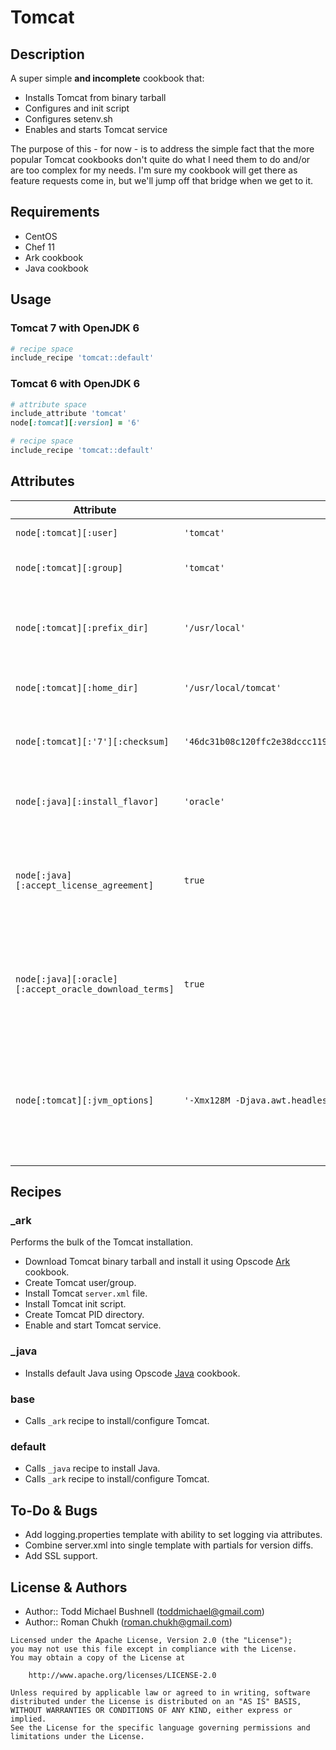 # Tomcat

## Description

A super simple **and incomplete** cookbook that:

 - Installs Tomcat from binary tarball
 - Configures and init script
 - Configures setenv.sh
 - Enables and starts Tomcat service

The purpose of this - for now - is to address the simple fact that the more popular Tomcat cookbooks don't quite do what I need them to do and/or are too complex for my needs.  I'm sure my cookbook will get there as feature requests come in, but we'll jump off that bridge when we get to it.

## Requirements

 - CentOS
 - Chef 11
 - Ark cookbook
 - Java cookbook

## Usage

### Tomcat 7 with OpenJDK 6
```ruby
# recipe space
include_recipe 'tomcat::default'
```

### Tomcat 6 with OpenJDK 6
```ruby
# attribute space
include_attribute 'tomcat'
node[:tomcat][:version] = '6'

# recipe space
include_recipe 'tomcat::default'
```

## Attributes

| Attribute | Value | Purpose |
| --------- | ----- | ------- |
| `node[:tomcat][:user]` | `'tomcat'` | Tomcat system user |
| `node[:tomcat][:group]` | `'tomcat'` | Tomcat system group |
| `node[:tomcat][:prefix_dir]` | `'/usr/local'` | Prefix directory under which Tomcat will be installed |
| `node[:tomcat][:home_dir]` | `'/usr/local/tomcat'` | Tomcat home directory |
| `node[:tomcat][:'7'][:checksum]` | `'46dc31b08c120ffc2e38dccc119b9df02662a9fb297fa3fc6d90902c2f86057a'` | Checksum for downloaded Tomcat tarball |
| `node[:java][:install_flavor]` | `'oracle'` | use Oracle JDK instead of default OpenJDK |
| `node[:java][:accept_license_agreement]` | `true` | Must accept Oracle License Agreement to enable direct download |
| `node[:java][:oracle][:accept_oracle_download_terms]` | `true` | Must accept Oracle Download Agreement to enable direct download |
| `node[:tomcat][:jvm_options]` |  `'-Xmx128M -Djava.awt.headless=true'` | JVM argument defaults.  Additional arguments affixed using `jvmargs` in recipe space |

## Recipes

### \_ark

Performs the bulk of the Tomcat installation.

 - Download Tomcat binary tarball and install it using Opscode [Ark](https://github.com/opscode-cookbooks/ark) cookbook.
 - Create Tomcat user/group.
 - Install Tomcat `server.xml` file.
 - Install Tomcat init script.
 - Create Tomcat PID directory.
 - Enable and start Tomcat service.

### \_java

 - Installs default Java using Opscode [Java](https://github.com/socrata-cookbooks/java) cookbook.

### base

 - Calls `_ark` recipe to install/configure Tomcat.

### default

 - Calls `_java` recipe to install Java.
 - Calls `_ark` recipe to install/configure Tomcat.

## To-Do & Bugs

 - Add logging.properties template with ability to set logging via attributes.
 - Combine server.xml into single template with partials for version diffs.
 - Add SSL support.

## License & Authors

  - Author:: Todd Michael Bushnell (<toddmichael@gmail.com>)
  - Author:: Roman Chukh (<roman.chukh@gmail.com>)

```text
Licensed under the Apache License, Version 2.0 (the "License");
you may not use this file except in compliance with the License.
You may obtain a copy of the License at

    http://www.apache.org/licenses/LICENSE-2.0

Unless required by applicable law or agreed to in writing, software
distributed under the License is distributed on an "AS IS" BASIS,
WITHOUT WARRANTIES OR CONDITIONS OF ANY KIND, either express or implied.
See the License for the specific language governing permissions and
limitations under the License.
```
